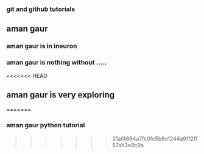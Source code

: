 ### git and github tutorials

## aman gaur

### aman gaur is in ineuron

### aman gaur is nothing without .....

<<<<<<< HEAD
## aman gaur is very exploring
=======
### aman gaur python tutorial
>>>>>>> 21af4664a7fc0fc5b6e1244a9112ff57ab3e9c9a
